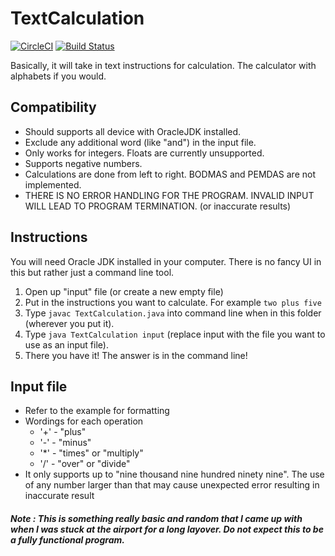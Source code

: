 # TextCalculation

[![CircleCI](https://circleci.com/gh/binhonglee/TextCalculation.svg?style=svg)](https://circleci.com/gh/binhonglee/TextCalculation) [![Build Status](https://travis-ci.org/binhonglee/TextCalculation.svg?branch=master)](https://travis-ci.org/binhonglee/TextCalculation)

Basically, it will take in text instructions for calculation. The calculator with alphabets if you would.

## Compatibility
- Should supports all device with OracleJDK installed.
- Exclude any additional word (like "and") in the input file.
- Only works for integers. Floats are currently unsupported.
- Supports negative numbers.
- Calculations are done from left to right. BODMAS and PEMDAS are not implemented.
- THERE IS NO ERROR HANDLING FOR THE PROGRAM. INVALID INPUT WILL LEAD TO PROGRAM TERMINATION. (or inaccurate results)

## Instructions
You will need Oracle JDK installed in your computer. There is no fancy UI in this but rather just a command line tool.

1. Open up "input" file (or create a new empty file)
2. Put in the instructions you want to calculate. For example ```two plus five```
3. Type ```javac TextCalculation.java``` into command line when in this folder (wherever you put it).
4. Type ```java TextCalculation input``` (replace input with the file you want to use as an input file).
5. There you have it! The answer is in the command line!

## Input file
- Refer to the example for formatting
- Wordings for each operation
  - '+' - "plus"
  - '-' - "minus"
  - '\*' - "times" or "multiply"
  - '/' - "over" or "divide"
- It only supports up to "nine thousand nine hundred ninety nine". The use of any number larger than that may cause unexpected error resulting in inaccurate result

##### Note : This is something really basic and random that I came up with when I was stuck at the airport for a long layover. Do not expect this to be a fully functional program.
